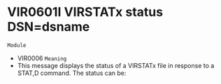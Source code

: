 # VIR0601I VIRSTATx status DSN=dsname
`Module`
- VIR0006
`Meaning`
- This message displays the status of a VIRSTATx file in response to a STAT,D command. The status can be:
